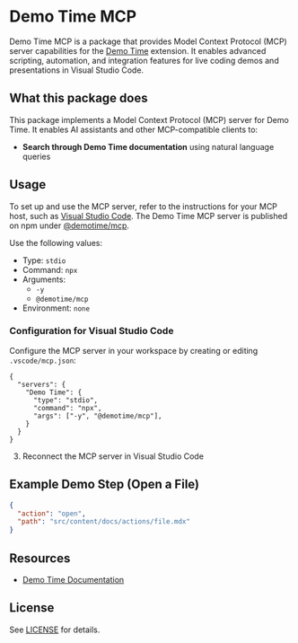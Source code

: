 # Demo Time MCP

Demo Time MCP is a package that provides Model Context Protocol (MCP) server capabilities for the [Demo Time](https://demotime.show/) extension. It enables advanced scripting, automation, and integration features for live coding demos and presentations in Visual Studio Code.

## What this package does

This package implements a Model Context Protocol (MCP) server for Demo Time. It enables AI assistants and other MCP-compatible clients to:

- **Search through Demo Time documentation** using natural language queries

## Usage

To set up and use the MCP server, refer to the instructions for your MCP host, such as [Visual Studio Code](https://code.visualstudio.com/docs/copilot/chat/mcp-servers#_add-an-mcp-server). The Demo Time MCP server is published on npm under [@demotime/mcp](https://www.npmjs.com/package/@demotime/mcp).

Use the following values:

- Type: `stdio`
- Command: `npx`
- Arguments:
  - `-y`
  - `@demotime/mcp`
- Environment: `none`

### Configuration for Visual Studio Code

Configure the MCP server in your workspace by creating or editing `.vscode/mcp.json`:

   ```jsonc
   {
     "servers": {
       "Demo Time": {
         "type": "stdio",
         "command": "npx",
         "args": ["-y", "@demotime/mcp"],
       }
     }
   }
   ```

3. Reconnect the MCP server in Visual Studio Code

## Example Demo Step (Open a File)

```json
{
  "action": "open",
  "path": "src/content/docs/actions/file.mdx"
}
```

## Resources

- [Demo Time Documentation](https://demotime.show/)

## License

See [LICENSE](./LICENSE) for details.

